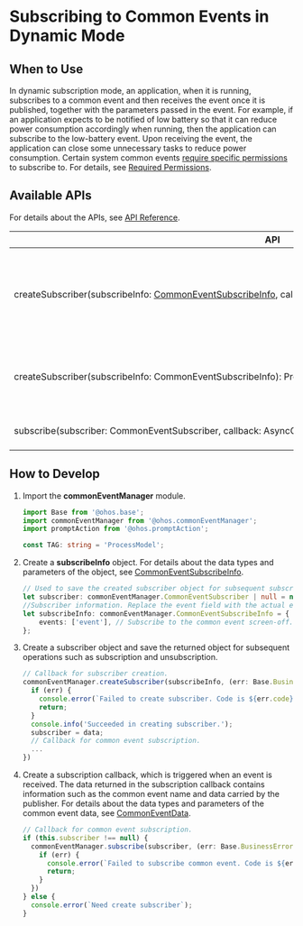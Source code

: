 # Subscribing to Common Events in Dynamic Mode


## When to Use

In dynamic subscription mode, an application, when it is running, subscribes to a common event and then receives the event once it is published, together with the parameters passed in the event. For example, if an application expects to be notified of low battery so that it can reduce power consumption accordingly when running, then the application can subscribe to the low-battery event. Upon receiving the event, the application can close some unnecessary tasks to reduce power consumption. Certain system common events [require specific permissions](../../security/AccessToken/determine-application-mode.md) to subscribe to. For details, see [Required Permissions](../../reference/apis-basic-services-kit/js-apis-commonEventManager.md#support).


## Available APIs

For details about the APIs, see [API Reference](../../reference/apis-basic-services-kit/js-apis-commonEventManager.md#commoneventmanagersubscribe).

| API| Description|
| -------- | -------- |
| createSubscriber(subscribeInfo:&nbsp;[CommonEventSubscribeInfo](../../reference/apis-basic-services-kit/js-apis-inner-commonEvent-commonEventSubscribeInfo.md),&nbsp;callback:&nbsp;AsyncCallback&lt;[CommonEventSubscriber](../../reference/apis-basic-services-kit/js-apis-inner-commonEvent-commonEventSubscriber.md#How-to-Use)&gt;):&nbsp;void| Creates a subscriber. This API uses an asynchronous callback to return the result.|
| createSubscriber(subscribeInfo: CommonEventSubscribeInfo): Promise&lt;CommonEventSubscriber&gt; | Creates a subscriber. This API uses a promise to return the result.|
| subscribe(subscriber: CommonEventSubscriber, callback: AsyncCallback): void | Subscribes to common events.|


## How to Develop

1. Import the **commonEventManager** module.
   
   ```ts
   import Base from '@ohos.base';
   import commonEventManager from '@ohos.commonEventManager';
   import promptAction from '@ohos.promptAction';

   const TAG: string = 'ProcessModel';
   ```

2. Create a **subscribeInfo** object. For details about the data types and parameters of the object, see [CommonEventSubscribeInfo](../../reference/apis-basic-services-kit/js-apis-inner-commonEvent-commonEventSubscribeInfo.md).
   
   ```ts
   // Used to save the created subscriber object for subsequent subscription and unsubscription.
   let subscriber: commonEventManager.CommonEventSubscriber | null = null;
   //Subscriber information. Replace the event field with the actual event name.
   let subscribeInfo: commonEventManager.CommonEventSubscribeInfo = {
       events: ['event'], // Subscribe to the common event screen-off.
   };
   ```

3. Create a subscriber object and save the returned object for subsequent operations such as subscription and unsubscription.
   
   ```ts
   // Callback for subscriber creation.
   commonEventManager.createSubscriber(subscribeInfo, (err: Base.BusinessError, data: commonEventManager.CommonEventSubscriber) => {
     if (err) {
       console.error(`Failed to create subscriber. Code is ${err.code}, message is ${err.message}`);
       return;
     }
     console.info('Succeeded in creating subscriber.');
     subscriber = data;
     // Callback for common event subscription.
     ...
   })
   ```

4. Create a subscription callback, which is triggered when an event is received. The data returned in the subscription callback contains information such as the common event name and data carried by the publisher. For details about the data types and parameters of the common event data, see [CommonEventData](../../reference/apis-basic-services-kit/js-apis-inner-commonEvent-commonEventData.md).
   
   ```ts
   // Callback for common event subscription.
   if (this.subscriber !== null) {
     commonEventManager.subscribe(subscriber, (err: Base.BusinessError, data: commonEventManager.CommonEventData) => {
       if (err) {
         console.error(`Failed to subscribe common event. Code is ${err.code}, message is ${err.message}`);
         return;
       }
     })
   } else {
     console.error(`Need create subscriber`);
   }
   ```
